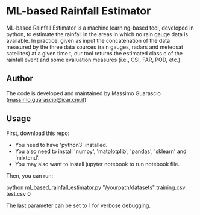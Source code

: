 # ML-based Rainfall Estimator

ML-based Rainfall Estimator is a machine learning-based tool, developed in python, to estimate the rainfall in the areas in which no rain gauge data is available.  In practice, given as input the concatenation of the data measured by the three data sources (rain gauges, radars and meteosat satellites) at a given time t, our tool returns the estimated class c of the rainfall event and some evaluation measures (i.e., CSI, FAR, POD, etc.).

## Author

The code is developed and maintained by Massimo Guarascio (massimo.guarascio@icar.cnr.it)

## Usage

First, download this repo:
- You need to have 'python3' installed.
- You also need to install 'numpy', 'matplotplib', 'pandas', 'sklearn' and 'mlxtend'.
- You may also want to install jupyter notebook to run notebook file.

Then, you can run:

python ml_based_rainfall_estimator.py "/yourpath/datasets" training.csv test.csv 0

The last parameter can be set to 1 for verbose debugging.
